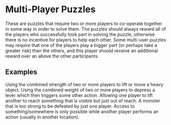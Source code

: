 # Multi-Player Puzzles
These are puzzles that require two or more players to co-operate together in some way in order to solve them.
The puzzles should always reward all of the players who successfully took part in solving the puzzle, otherwise there is no incentive for players to help each other.
Some multi-user puzzles may require that one of the players play a bigger part (or perhaps take a greater risk) than the others, and this player should receive an additional reward over an above the other participants.

## Examples

Using the combined strength of two or more players to lift or move a heavy object.
Using the combined weight of two or more players to depress a lever which then triggers some other action.
Allowing one player to lift another to reach something that is visible but just out of reach.
A monster that is too strong to be defeated by just one player.
Access to something/somewhere is only possible while another player performs an action (usually in another location).